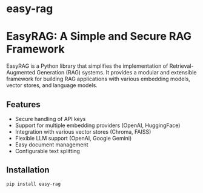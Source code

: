 # easy-rag

# EasyRAG: A Simple and Secure RAG Framework

EasyRAG is a Python library that simplifies the implementation of Retrieval-Augmented Generation (RAG) systems. It provides a modular and extensible framework for building RAG applications with various embedding models, vector stores, and language models.

## Features

- Secure handling of API keys
- Support for multiple embedding providers (OpenAI, HuggingFace)
- Integration with various vector stores (Chroma, FAISS)
- Flexible LLM support (OpenAI, Google Gemini)
- Easy document management
- Configurable text splitting

## Installation

```bash
pip install easy-rag
